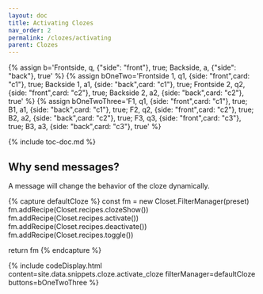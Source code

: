 ```yaml
---
layout: doc
title: Activating Clozes
nav_order: 2
permalink: /clozes/activating
parent: Clozes
---
```


{% assign b='Frontside, q, {"side": "front"}, true; Backside, a, {"side": "back"}, true' %}
{% assign bOneTwo='Frontside 1, q1, {side: "front",card: "c1"}, true; Backside 1, a1, {side: "back",card: "c1"}, true; Frontside 2, q2, {side: "front",card: "c2"}, true; Backside 2, a2, {side: "back",card: "c2"}, true' %}
{% assign bOneTwoThree='F1, q1, {side: "front",card: "c1"}, true; B1, a1, {side: "back",card: "c1"}, true; F2, q2, {side: "front",card: "c2"}, true; B2, a2, {side: "back",card: "c2"}, true; F3, q3, {side: "front",card: "c3"}, true; B3, a3, {side: "back",card: "c3"}, true' %}

{% include toc-doc.md %}

## Why send messages?

A message will change the behavior of the cloze dynamically.

{% capture defaultCloze %}
const fm = new Closet.FilterManager(preset)
fm.addRecipe(Closet.recipes.clozeShow())
fm.addRecipe(Closet.recipes.activate())
fm.addRecipe(Closet.recipes.deactivate())
fm.addRecipe(Closet.recipes.toggle())

return fm
{% endcapture %}

{% include codeDisplay.html content=site.data.snippets.cloze.activate_cloze filterManager=defaultCloze buttons=bOneTwoThree %}
